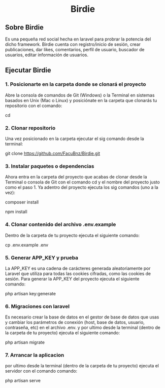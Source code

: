 <h1 align="center">
     Birdie
</h1>

## Sobre Birdie

Es una pequeña red social hecha en laravel para probrar la potencia del dicho framework.
Birdie cuenta con registro/inicio de sesión, crear publicaciones, dar likes, comentarios, perfil de usuario, buscador de usuarios, editar información de usuarios.

## Ejecutar Birdie

### 1. Posicionarte en la carpeta donde se clonará el proyecto
Abre la consola de comandos de Git (Windows) o la Terminal en sistemas basados en Unix (Mac o Linux) y posiciónate en la carpeta que clonarás tu repositorio con el comando:

cd

### 2. Clonar repositorio  
Una vez posicionado en la carpeta ejecutar el sig comando desde la terminal:

git clone https://github.com/FacuBnz/Birdie.git

### 3. Instalar paquetes o dependencias
Ahora entra en la carpeta del proyecto que acabas de clonar desde la Terminal o consola de Git con el comando cd y el nombre del proyecto justo como el paso 1. Ya adentro del proyecto ejecuta los sig comandos (uno a la vez):

composer install

npm install 

### 4. Clonar contenido del archivo .env.example
Dentro de la carpeta de tu proyecto ejecuta el siguiente comando:

cp .env.example .env

### 5. Generar APP_KEY y prueba

La APP_KEY es una cadena de carácteres generada aleatoriamente por Laravel que utiliza para todas las cookies cifradas, como las cookies de sesión. Para generar la APP_KEY del proyecto ejecuta el siguiente comando:

php artisan key:generate

### 6. Migraciones con laravel
Es necesario crear la base de datos en el gestor de base de datos que usas y cambiar los parámetros de conexión (host, base de datos, usuario, contraseña, etc) en el archivo .env. y por ultimo desde la terminal (dentro de la carpeta de tu proyecto) ejecuta el siguiente comando:

php artisan migrate

### 7. Arrancar la aplicacion
por ultimo desde la terminal (dentro de la carpeta de tu proyecto) ejecuta el servidor con el comando comando:

php artisan serve
